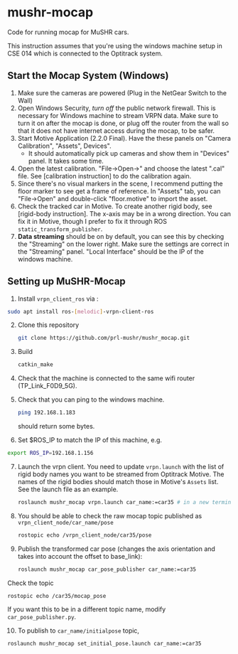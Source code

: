 # mushr-mocap

Code for running mocap for MuSHR cars.



This instruction assumes that you're using the windows machine setup in CSE 014 which is connected to the Optitrack system.



## Start the Mocap System (Windows)

1. Make sure the cameras are powered (Plug in the NetGear Switch to the Wall)
2. Open Windows Security, *turn off* the public network firewall. This is necessary for Windows machine to stream VRPN data. Make sure to turn it on after the mocap is done, or plug off the router from the wall so that it does not have internet access during the mocap, to be safer.
3. Start Motive Application (2.2.0 Final). Have the these panels on "Camera Calibration", "Assets", Devices".
   - It should automatically pick up cameras and show them in "Devices" panel. It takes some time.
4. Open the latest calibration. "File->Open->" and choose the latest ".cal" file. See [calibration instruction] to do the calibration again.
5. Since there's no visual markers in the scene, I recommend putting the floor marker to see get a frame of reference. In "Assets" tab, you can "File->Open" and double-click "floor.motive" to import the asset.
6. Check the tracked car in Motive. To create another rigid body, see [rigid-body instruction]. The x-axis may be in a wrong direction. You can fix it in Motive, though I prefer to fix it through ROS `static_transform_publisher`.
7. __Data streaming__ should be on by default, you can see this by checking the "Streaming" on the lower right. Make sure the settings are correct in the "Streaming" panel. "Local Interface" should be the IP of the windows machine.



## Setting up MuSHR-Mocap

1. Install `vrpn_client_ros` via :
```bash
sudo apt install ros-[melodic]-vrpn-client-ros
```

2. Clone this repository

   ```bash
   git clone https://github.com/prl-mushr/mushr_mocap.git
   ```

3. Build

   ```bash
   catkin_make
   ```

4. Check that the machine is connected to the same wifi router (TP_Link_F0D9_5G).

5. Check that you can ping to the windows machine.

   ```bash
   ping 192.168.1.183
   ```

   should return some bytes.
   
6. Set $ROS_IP to match the IP of this machine, e.g. 
```bash
export ROS_IP=192.168.1.156
```

7. Launch the vrpn client. You need to update `vrpn.launch` with the list of rigid body names you want to be streamed from Optitrack Motive. The names of the rigid bodies should match those in Motive's `Assets` list. See the launch file as an example.

   ```bash
   roslaunch mushr_mocap vrpn.launch car_name:=car35 # in a new terminal
   ```

8. You should be able to check the raw mocap topic published as `vrpn_client_node/car_name/pose`

   ```bash
   rostopic echo /vrpn_client_node/car35/pose
   ```

9. Publish the transformed car pose (changes the axis orientation and takes into account the offset to base_link):

   ```bash
   roslaunch mushr_mocap car_pose_publisher car_name:=car35
   ```
Check the topic
   ```bash
   rostopic echo /car35/mocap_pose
   ```

   If you want this to be in a different topic name, modify `car_pose_publisher.py`.

10. To publish to `car_name/initialpose` topic,
   ```bash
   roslaunch mushr_mocap set_initial_pose.launch car_name:=car35
   ```
